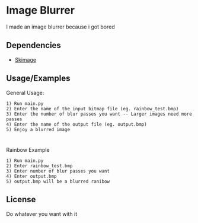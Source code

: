 
# Image Blurrer

I made an image blurrer because i got bored


## Dependencies
- [Skimage](https://pypi.org/project/scikit-image/)
## Usage/Examples

General Usage:
```
1) Run main.py
2) Enter the name of the input bitmap file (eg. rainbow_test.bmp)
3) Enter the number of blur passes you want -- Larger images need more passes
4) Enter the name of the output file (eg. output.bmp)
5) Enjoy a blurred image
```
#
Rainbow Example
```
1) Run main.py
2) Enter rainbow_test.bmp
3) Enter number of blur passes you want
4) Enter output.bmp
5) output.bmp will be a blurred ranibow 
```


## License

Do whatever you want with it